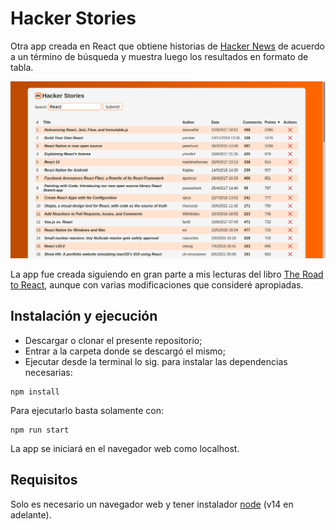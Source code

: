# Hacker Stories

Otra app creada en React que obtiene historias de [Hacker News](https://news.ycombinator.com/) de acuerdo a un término de búsqueda y muestra luego los resultados en formato de tabla.

![Imagen](https://raw.githubusercontent.com/FedeHC/Hacker-Stories/master/src/shared/img/image.png)

La app fue creada siguiendo en gran parte a mis lecturas del libro [The Road to React](https://github.com/the-road-to-learn-react), aunque con varias modificaciones que consideré apropiadas.

## Instalación y ejecución

* Descargar o clonar el presente repositorio;
* Entrar a la carpeta donde se descargó el mismo;
* Ejecutar desde la terminal lo sig. para instalar las dependencias necesarias:

```node
npm install
```

Para ejecutarlo basta solamente con:

```node
npm run start
```

La app se iniciará en el navegador web como localhost.

## Requisitos

Solo es necesario un navegador web y tener instalador [node](https://nodejs.org/en/) (v14 en adelante).